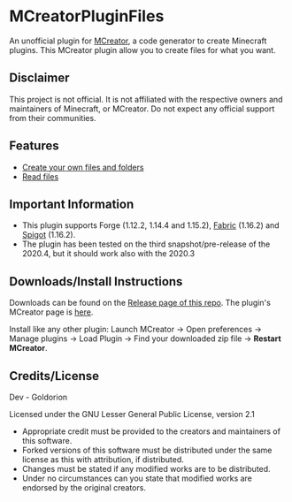 # MCreatorPluginFiles
An unofficial plugin for [MCreator](https://mcreator.net/), a code generator to create Minecraft plugins. This MCreator plugin allow you to create files for what you want.

## Disclaimer
This project is not official. It is not affiliated with the respective owners and maintainers of Minecraft, or MCreator. Do not expect any official support from their communities.

## Features
* [Create your own files and folders](https://i.imgur.com/DpfWeu0.png)
* [Read files](https://i.imgur.com/AQd1sl3.png)

## Important Information
* This plugin supports Forge (1.12.2, 1.14.4 and 1.15.2), [Fabric](https://github.com/ClothCreators/MCreatorFabricGenerator) (1.16.2) and [Spigot](https://github.com/Goldorion/MCreatorSpigotGenerator) (1.16.2).
* The plugin has been tested on the third snapshot/pre-release of the 2020.4, but it should work also with the 2020.3

## Downloads/Install Instructions
Downloads can be found on the [Release page of this repo](https://github.com/Goldorion/MCreatorPluginFiles/releases).
The plugin's MCreator page is [here](https://mcreator.net/plugin/64638/file-creator).

Install like any other plugin: Launch MCreator -> Open preferences -> Manage plugins -> Load Plugin -> Find your downloaded zip file -> **Restart MCreator**.

## Credits/License
Dev - Goldorion

Licensed under the GNU Lesser General Public License, version 2.1  
* Appropriate credit must be provided to the creators and maintainers of this software.
* Forked versions of this software must be distributed under the same license as this with attribution, if distributed.
* Changes must be stated if any modified works are to be distributed.
* Under no circumstances can you state that modified works are endorsed by the original creators.
